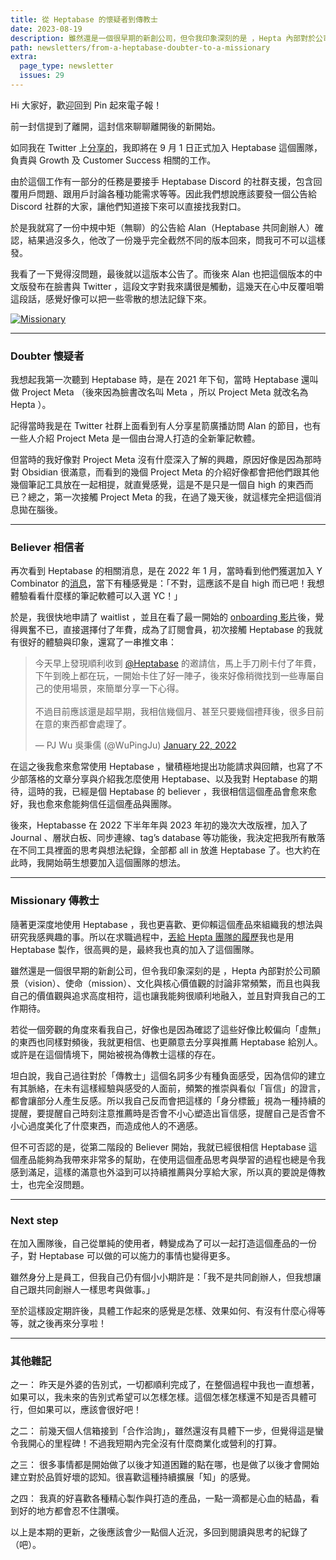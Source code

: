 ```yaml
---
title: 從 Heptabase 的懷疑者到傳教士
date: 2023-08-19
description: 雖然還是一個很早期的新創公司，但令我印象深刻的是 ，Hepta 內部對於公司願景（vision）、使命（mission）、文化與核心價值觀的討論非常頻繁，而且也與我自己的價值觀與追求高度相符，這也讓我能夠很順利地融入，並且對齊我自己的工作期待。
path: newsletters/from-a-heptabase-doubter-to-a-missionary
extra:
  page_type: newsletter
  issues: 29
---
```


Hi 大家好，歡迎回到 Pin 起來電子報！

前一封信提到了離開，這封信來聊聊離開後的新開始。

如同我在 Twitter 上[分享的](https://twitter.com/WuPingJu/status/1689540510665596928)，我即將在 9 月 1 日正式加入 Heptabase 這個團隊，負責與 Growth 及 Customer Success 相關的工作。

由於這個工作有一部分的任務是要接手 Heptabase Discord 的社群支援，包含回覆用戶問題、跟用戶討論各種功能需求等等。因此我們想說應該要發一個公告給 Discord 社群的大家，讓他們知道接下來可以直接找我對口。

於是我就寫了一份中規中矩（無聊）的公告給 Alan（Heptabase 共同創辦人）確認，結果過沒多久，他改了一份幾乎完全截然不同的版本回來，問我可不可以這樣發。

我看了一下覺得沒問題，最後就以這版本公告了。而後來 Alan 也把這個版本的中文版發布在臉書與 Twitter ，這段文字對我來講很是觸動，這幾天在心中反覆咀嚼這段話，感覺好像可以把一些零散的想法記錄下來。

<a href="https://pinchlime-screenshots.s3.ap-northeast-1.amazonaws.com/missionary_npoZdw.webp" data-fancybox data-caption="Missionary">
  <img src="https://pinchlime-screenshots.s3.ap-northeast-1.amazonaws.com/missionary_npoZdw.webp" loading="lazy" alt="Missionary" align="center" />
</a>
<br>

<!-- more -->
---

### Doubter 懷疑者

我想起我第一次聽到 Heptabase 時，是在 2021 年下旬，當時 Heptabase 還叫做 Project Meta （後來因為臉書改名叫 Meta ，所以 Project Meta 就改名為 Hepta ）。

記得當時我是在 Twitter 社群上面看到有人分享星箭廣播訪問 Alan 的節目，也有一些人介紹 Project Meta 是一個由台灣人打造的全新筆記軟體。

但當時的我好像對 Project Meta 沒有什麼深入了解的興趣，原因好像是因為那時對 Obsidian 很滿意，而看到的幾個 Project Meta 的介紹好像都會把他們跟其他幾個筆記工具放在一起相提，就直覺感覺，這是不是只是一個自 high 的東西而已？總之，第一次接觸 Project Meta 的我，在過了幾天後，就這樣完全把這個消息拋在腦後。

---

### Believer 相信者

再次看到 Heptabase 的相關消息，是在 2022 年 1 月，當時看到他們獲選加入 Y Combinator 的[消息](https://twitter.com/Heptabase/status/1482526830972518403)，當下有種感覺是：「不對，這應該不是自 high 而已吧！我想體驗看看什麼樣的筆記軟體可以入選 YC！」


於是，我很快地申請了 waitlist ，並且在看了最一開始的 [onboarding 影片](https://www.youtube.com/watch?v=fxuzPgFixZ4)後，覺得興奮不已，直接選擇付了年費，成為了訂閱會員，初次接觸 Heptabase 的我就有很好的體驗與印象，還寫了一串推文串：


<blockquote class="twitter-tweet"><p lang="zh" dir="ltr">今天早上發現順利收到 <a href="https://twitter.com/Heptabase?ref_src=twsrc%5Etfw">@Heptabase</a> 的邀請信，馬上手刀刷卡付了年費，下午到晚上都在玩，一開始卡住了好一陣子，後來好像稍微找到一些專屬自己的使用場景，來簡單分享一下心得。<br><br>不過目前應該還是超早期，我相信幾個月、甚至只要幾個禮拜後，很多目前在意的東西都會處理了。</p>&mdash; PJ Wu 吳秉儒 (@WuPingJu) <a href="https://twitter.com/WuPingJu/status/1484903036015157253?ref_src=twsrc%5Etfw">January 22, 2022</a></blockquote> <script async src="https://platform.twitter.com/widgets.js" charset="utf-8"></script>



在這之後我愈來愈常使用 Heptabase ，蠻積極地提出功能請求與回饋，也寫了不少部落格的文章分享與介紹我怎麼使用 Heptabase、以及我對 Heptabase 的期待，這時的我，已經是個 Heptabase 的 believer ，我很相信這個產品會愈來愈好，我也愈來愈能夠信任這個產品與團隊。

後來，Heptabasse 在 2022 下半年年與 2023 年初的幾次大改版裡，加入了 Journal 、層狀白板、同步連線、tag’s database 等功能後，我決定把我所有散落在不同工具裡面的思考與想法紀錄，全部都 all in 放進 Heptabase 了。也大約在此時，我開始萌生想要加入這個團隊的想法。

---

### Missionary 傳教士

隨著更深度地使用 Heptabase ，我也更喜歡、更仰賴這個產品來組織我的想法與研究我感興趣的事。所以在求職過程中，[丟給 Hepta 團隊的履歷](https://twitter.com/WuPingJu/status/1688202424312639488)我也是用 Heptabase 製作，很高興的是，最終我也真的加入了這個團隊。

雖然還是一個很早期的新創公司，但令我印象深刻的是 ，Hepta 內部對於公司願景（vision）、使命（mission）、文化與核心價值觀的討論非常頻繁，而且也與我自己的價值觀與追求高度相符，這也讓我能夠很順利地融入，並且對齊我自己的工作期待。

若從一個旁觀的角度來看我自己，好像也是因為確認了這些好像比較偏向「虛無」的東西也同樣對頻後，我就更相信、也更願意去分享與推薦 Heptabase 給別人。或許是在這個情境下，開始被視為傳教士這樣的存在。

坦白說，我自己過往對於「傳教士」這個名詞多少有種負面感受，因為信仰的建立有其脈絡，在未有這樣經驗與感受的人面前，頻繁的推崇與看似「盲信」的證言，都會讓部分人產生反感。所以我自己反而會把這樣的「身分標籤」視為一種持續的提醒，要提醒自己時刻注意推薦時是否會不小心塑造出盲信感，提醒自己是否會不小心過度美化了什麼東西，而造成他人的不適感。

但不可否認的是，從第二階段的 Believer 開始，我就已經很相信 Heptabase 這個產品能夠為我帶來非常多的幫助，在使用這個產品思考與學習的過程也總是令我感到滿足，這樣的滿意也外溢到可以持續推薦與分享給大家，所以真的要說是傳教士，也完全沒問題。

---

### Next step

在加入團隊後，自己從單純的使用者，轉變成為了可以一起打造這個產品的一份子，對 Heptabase 可以做的可以施力的事情也變得更多。

雖然身分上是員工，但我自己仍有個小小期許是：「我不是共同創辦人，但我想讓自己跟共同創辦人一樣思考與做事。」

至於這樣設定期許後，具體工作起來的感覺是怎樣、效果如何、有沒有什麼心得等等，就之後再來分享啦！

---

### 其他雜記

之一：
昨天是外婆的告別式，一切都順利完成了，在整個過程中我也一直想著，如果可以，我未來的告別式希望可以怎樣怎樣。這個怎樣怎樣還不知是否具體可行，但如果可以，應該會很好吧！

之二：
前幾天個人信箱接到「合作洽詢」，雖然還沒有具體下一步，但覺得這是蠻令我開心的里程碑！不過我短期內完全沒有什麼商業化或營利的打算。

之三：
很多事情都是開始做了以後才知道困難的點在哪，也是做了以後才會開始建立對於品質好壞的認知。很喜歡這種持續擴展「知」的感覺。

之四：
我真的好喜歡各種精心製作與打造的產品，一點一滴都是心血的結晶，看到好的地方都會忍不住讚嘆。


以上是本期的更新，之後應該會少一點個人近況，多回到閱讀與思考的紀錄了（吧）。